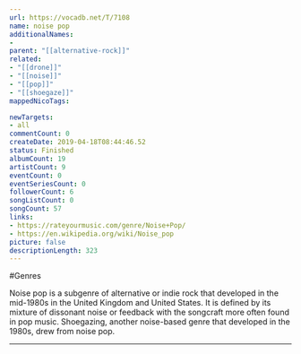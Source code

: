 ```yaml
---
url: https://vocadb.net/T/7108
name: noise pop
additionalNames: 
- 
parent: "[[alternative-rock]]"
related:
- "[[drone]]"
- "[[noise]]"
- "[[pop]]"
- "[[shoegaze]]"
mappedNicoTags:

newTargets:
- all
commentCount: 0
createDate: 2019-04-18T08:44:46.52
status: Finished
albumCount: 19
artistCount: 9
eventCount: 0
eventSeriesCount: 0
followerCount: 6
songListCount: 0
songCount: 57
links: 
- https://rateyourmusic.com/genre/Noise+Pop/
- https://en.wikipedia.org/wiki/Noise_pop
picture: false
descriptionLength: 323
---
```


#Genres

Noise pop is a subgenre of alternative or indie rock that developed in the mid-1980s in the United Kingdom and United States. It is defined by its mixture of dissonant noise or feedback with the songcraft more often found in pop music. Shoegazing, another noise-based genre that developed in the 1980s, drew from noise pop.

---

